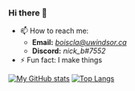 ### Hi there 👋

<!--
**nboisclair64/nboisclair64** is a ✨ _special_ ✨ repository because its `README.md` (this file) appears on your GitHub profile.

Here are some ideas to get you started:

- 🔭 I’m currently working on ...
- 🌱 I’m currently learning ...
- 👯 I’m looking to collaborate on ...
- 🤔 I’m looking for help with ...
- 💬 Ask me about ...
- 📫 How to reach me: ...
- 😄 Pronouns: ...
- ⚡ Fun fact: ...
-->
- 📫 How to reach me:
  - **Email:** *boiscla@uwindsor.ca*
  - **Discord:** *nick_b#7552*
- ⚡ Fun fact: I make things

[![My GitHub stats](https://github-readme-stats.vercel.app/api?username=nboisclair64&count_private=true&show_icons=true&include_all_commits=true&theme=merko)](https://github.com/nboisclair64/github-readme-stats) [![Top Langs](https://github-readme-stats.vercel.app/api/top-langs/?username=nboisclair64&layout=compact&theme=merko)](https://github.com/nboisclair64/github-readme-stats)
